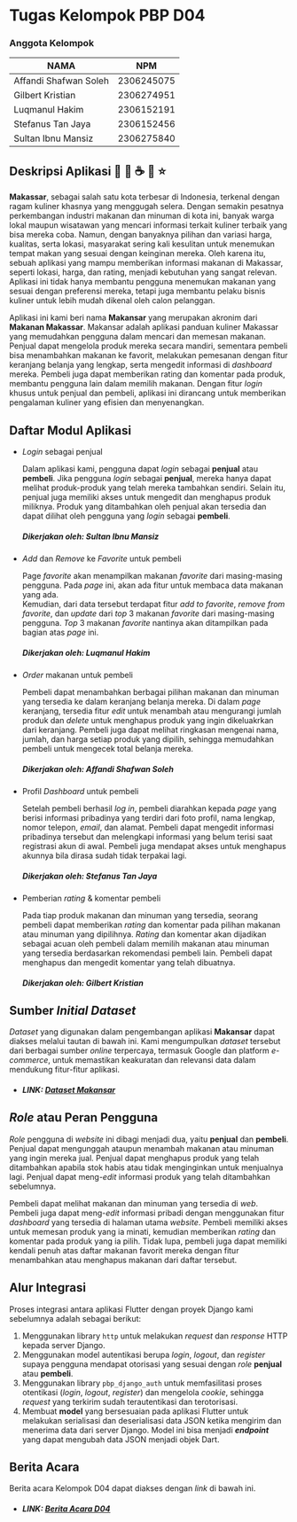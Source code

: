# Tugas Kelompok PBP D04
### Anggota Kelompok

| NAMA                  | NPM           |
| ----------------------|---------------| 
| Affandi Shafwan Soleh | 2306245075    | 
| Gilbert Kristian      | 2306274951    |
| Luqmanul Hakim        | 2306152191    |
| Stefanus Tan Jaya     | 2306152456    |
| Sultan Ibnu Mansiz    | 2306275840    |

## Deskripsi Aplikasi :curry: :fork_and_knife: :coffee: :shopping_cart: :star:

**Makassar**, sebagai salah satu kota terbesar di Indonesia, terkenal dengan ragam kuliner khasnya yang menggugah selera. 
Dengan semakin pesatnya perkembangan industri makanan dan minuman di kota ini, banyak warga lokal maupun wisatawan yang mencari informasi terkait kuliner terbaik yang bisa mereka coba. 
Namun, dengan banyaknya pilihan dan variasi harga, kualitas, serta lokasi, masyarakat sering kali kesulitan untuk menemukan tempat makan yang sesuai dengan keinginan mereka. 
Oleh karena itu, sebuah aplikasi yang mampu memberikan informasi makanan di Makassar, seperti lokasi, harga, dan rating, menjadi kebutuhan yang sangat relevan. 
Aplikasi ini tidak hanya membantu pengguna menemukan makanan yang sesuai dengan preferensi mereka, tetapi juga membantu pelaku bisnis kuliner untuk lebih mudah dikenal oleh calon pelanggan.

Aplikasi ini kami beri nama **Makansar** yang merupakan akronim dari **Makanan Makassar**. Makansar adalah aplikasi panduan kuliner Makassar yang memudahkan pengguna dalam mencari dan memesan makanan. Penjual dapat mengelola produk mereka secara mandiri, sementara pembeli bisa menambahkan makanan ke favorit, melakukan pemesanan dengan fitur keranjang belanja yang lengkap, serta mengedit informasi di *dashboard* mereka. Pembeli juga dapat memberikan rating dan komentar pada produk, membantu pengguna lain dalam memilih makanan. Dengan fitur *login* khusus untuk penjual dan pembeli, aplikasi ini dirancang untuk memberikan pengalaman kuliner yang efisien dan menyenangkan.

## Daftar Modul Aplikasi

* _Login_ sebagai penjual

    Dalam aplikasi kami, pengguna dapat _login_ sebagai **penjual** atau **pembeli**. 
    Jika pengguna _login_ sebagai **penjual**, mereka hanya dapat melihat produk-produk yang telah mereka tambahkan sendiri. 
    Selain itu, penjual juga memiliki akses untuk mengedit dan menghapus produk miliknya. 
    Produk yang ditambahkan oleh penjual akan tersedia dan dapat dilihat oleh pengguna yang _login_ sebagai **pembeli**.

    ##### Dikerjakan oleh: Sultan Ibnu Mansiz 

* _Add_ dan _Remove_ ke _Favorite_ untuk pembeli

    Page _favorite_ akan menampilkan makanan _favorite_ dari masing-masing pengguna.
    Pada _page_ ini, akan ada fitur untuk membaca data makanan yang ada.  
    Kemudian, dari data tersebut terdapat fitur _add to favorite_, _remove from_ _favorite_, dan _update_ dari _top_ 3 makanan _favorite_ dari masing-masing pengguna. 
    _Top_ 3 makanan _favorite_ nantinya akan ditampilkan pada bagian atas _page_ ini.

    ##### Dikerjakan oleh: Luqmanul Hakim

* _Order_ makanan untuk pembeli

    Pembeli dapat menambahkan berbagai pilihan makanan dan minuman yang tersedia ke dalam keranjang belanja mereka. 
    Di dalam _page_ keranjang, tersedia fitur _edit_ untuk menambah atau mengurangi jumlah produk dan _delete_ untuk menghapus produk yang ingin dikeluakrkan dari keranjang.
    Pembeli juga dapat melihat ringkasan mengenai nama, jumlah, dan harga setiap produk yang dipilih, sehingga memudahkan pembeli untuk mengecek total belanja mereka.

    ##### Dikerjakan oleh: Affandi Shafwan Soleh

* Profil _Dashboard_ untuk pembeli

    Setelah pembeli berhasil _log in_, pembeli diarahkan kepada _page_ yang berisi informasi pribadinya yang terdiri dari foto profil, nama lengkap, nomor telepon, _email_, dan alamat. 
    Pembeli dapat mengedit informasi pribadinya tersebut dan melengkapi informasi yang belum terisi saat registrasi akun di awal. 
    Pembeli juga mendapat akses untuk menghapus akunnya bila dirasa sudah tidak terpakai lagi.
  
    ##### Dikerjakan oleh: Stefanus Tan Jaya

* Pemberian _rating_ & komentar pembeli

    Pada tiap produk makanan dan minuman yang tersedia, seorang pembeli dapat memberikan _rating_ dan komentar pada pilihan makanan atau minuman yang dipilihnya. 
    _Rating_ dan komentar akan dijadikan sebagai acuan oleh pembeli dalam memilih makanan atau minuman yang tersedia berdasarkan rekomendasi pembeli lain. 
    Pembeli dapat menghapus dan mengedit komentar yang telah dibuatnya.

    ##### Dikerjakan oleh: Gilbert Kristian

## Sumber _Initial Dataset_
_Dataset_ yang digunakan dalam pengembangan aplikasi **Makansar** dapat diakses melalui tautan di bawah ini. Kami mengumpulkan _dataset_ tersebut dari berbagai sumber *online* terpercaya, termasuk Google dan platform _e-commerce_, untuk memastikan keakuratan dan relevansi data dalam mendukung fitur-fitur aplikasi.

* ##### LINK: [Dataset Makansar](https://docs.google.com/spreadsheets/d/15Phx5eEcQyXIlRXnik7vvG9ARDdfnjWsjejs8jLbDwg/edit?usp=sharing)

## _Role_ atau Peran Pengguna
_Role_ pengguna di _website_ ini dibagi menjadi dua, yaitu **penjual** dan **pembeli**. 
Penjual dapat mengunggah ataupun menambah makanan atau minuman yang ingin mereka jual. 
Penjual dapat menghapus produk yang telah ditambahkan apabila stok habis atau tidak menginginkan untuk menjualnya lagi. 
Penjual dapat meng-_edit_ 
informasi produk yang telah ditambahkan sebelumnya.  

Pembeli dapat melihat makanan dan minuman yang tersedia di _web_. 
Pembeli juga dapat meng-_edit_ informasi pribadi dengan menggunakan fitur _dashboard_ yang tersedia di halaman utama _website_. 
Pembeli memiliki akses untuk memesan produk yang ia minati, kemudian memberikan _rating_ dan komentar pada produk yang ia pilih. 
Tidak lupa, pembeli juga dapat memiliki kendali penuh atas daftar makanan favorit mereka dengan fitur menambahkan atau menghapus makanan dari daftar tersebut.

## Alur Integrasi
Proses integrasi antara aplikasi Flutter dengan proyek Django kami sebelumnya adalah sebagai berikut:
1. Menggunakan library `http` untuk melakukan *request* dan *response* HTTP kepada server Django. 
2. Menggunakan model autentikasi berupa _login_, _logout_, dan _register_ supaya pengguna mendapat otorisasi yang sesuai dengan *role* **penjual** atau **pembeli**.
3. Menggunakan library `pbp_django_auth` untuk memfasilitasi proses otentikasi (_login_, _logout_, _register_) dan mengelola *cookie*, sehingga *request* yang terkirim sudah terautentikasi dan terotorisasi.
4. Membuat **model** yang bersesuaian pada aplikasi Flutter untuk melakukan serialisasi dan deserialisasi data JSON ketika mengirim dan menerima data dari server Django. Model ini bisa menjadi ***endpoint*** yang dapat mengubah data JSON menjadi objek Dart.

## Berita Acara
Berita acara Kelompok D04 dapat diakses dengan *link* di bawah ini.
* ##### LINK: [Berita Acara D04](https://docs.google.com/spreadsheets/d/1O9_EnhQbVP-6foQNO9U4D_c81BL6zgiMFKff95rVhBM/edit?usp=sharing)